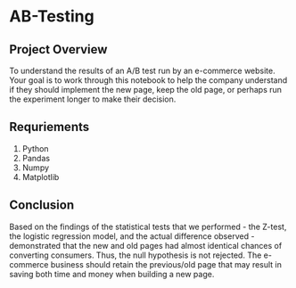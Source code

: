 # AB-Testing

## Project Overview
To understand the results of an A/B test run by an e-commerce website. Your goal is to work through this notebook to help the company understand if they should implement the new page, keep the old page, or perhaps run the experiment longer to make their decision.

## Requriements
1. Python
2. Pandas
3. Numpy
4. Matplotlib

## Conclusion
Based on the findings of the statistical tests that we performed - the Z-test, the logistic regression model, and the actual difference observed - demonstrated that the new and old pages had almost identical chances of converting consumers. Thus, the null hypothesis is not rejected. The e-commerce business should retain the previous/old page that may result in saving both time and money when building a new page.
